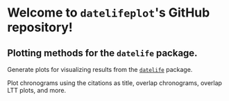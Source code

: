 # Welcome to `datelifeplot`'s GitHub repository!

## Plotting methods for the `datelife` package.

Generate plots for visualizing results from the [`datelife`](https://github.com/phylotastic/datelife) package.

Plot chronograms using the citations as title, overlap chronograms, overlap LTT plots, and more.
